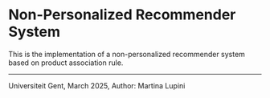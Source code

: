 # Non-Personalized Recommender System

This is the implementation of a non-personalized recommender system based on product association rule.

----
Universiteit Gent, March 2025, Author: Martina Lupini